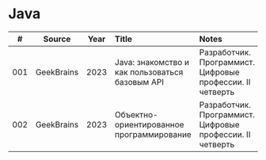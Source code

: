 # Java

| \# | Source | Year | Title | Notes |
| :---: | :---: | :---: | :--- | :--- |
| 001 | GeekBrains | 2023 | Java: знакомство и как пользоваться базовым API | Разработчик. Программист. Цифровые профессии. II четверть
| 002 | GeekBrains | 2023 | Объектно-ориентированное программирование | Разработчик. Программист. Цифровые профессии. II четверть